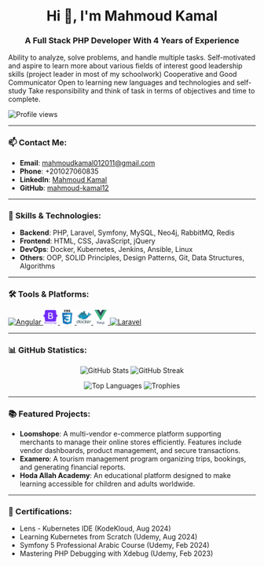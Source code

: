 <h1 align="center">Hi 👋, I'm Mahmoud Kamal</h1>
<h3 align="center">A Full Stack PHP Developer With 4 Years of Experience</h3>
<p>Ability to analyze, solve problems, and handle multiple tasks. Self-motivated and aspire to learn more about various fields of interest good leadership skills (project leader in most of my schoolwork) Cooperative and Good Communicator Open to learning new languages and technologies and self-study Take responsibility and think of task in terms of objectives and time to complete.</p>

<p align="left"> 
  <img src="https://komarev.com/ghpvc/?username=mahmoud-kamal12&label=Profile%20views&color=0e75b6&style=flat" alt="Profile views" /> 
</p>

---

### 📫 Contact Me:
- **Email**: [mahmoudkamal012011@gmail.com](mailto:mahmoudkamal012011@gmail.com)
- **Phone**: +201027060835
- **LinkedIn**: [Mahmoud Kamal](https://www.linkedin.com/in/mahmoud-kamal-0237531a1/)
- **GitHub**: [mahmoud-kamal12](https://github.com/mahmoud-kamal12)

---

### 🚀 Skills & Technologies:
- **Backend**: PHP, Laravel, Symfony, MySQL, Neo4j, RabbitMQ, Redis
- **Frontend**: HTML, CSS, JavaScript, jQuery
- **DevOps**: Docker, Kubernetes, Jenkins, Ansible, Linux
- **Others**: OOP, SOLID Principles, Design Patterns, Git, Data Structures, Algorithms

---

### 🛠️ Tools & Platforms:
<p align="left">
  <a href="https://angular.io" target="_blank"> <img src="https://angular.io/assets/images/logos/angular/angular.svg" alt="Angular" width="30" height="30"/> </a>
  <a href="https://getbootstrap.com" target="_blank"> <img src="https://raw.githubusercontent.com/devicons/devicon/master/icons/bootstrap/bootstrap-plain-wordmark.svg" alt="Bootstrap" width="30" height="30"/> </a>
  <a href="https://www.w3schools.com/css/" target="_blank"> <img src="https://raw.githubusercontent.com/devicons/devicon/master/icons/css3/css3-original-wordmark.svg" alt="CSS3" width="30" height="30"/> </a>
  <a href="https://www.docker.com/" target="_blank"> <img src="https://raw.githubusercontent.com/devicons/devicon/master/icons/docker/docker-original-wordmark.svg" alt="Docker" width="30" height="30"/> </a>
  <a href="https://vuejs.org/" target="_blank"> <img src="https://raw.githubusercontent.com/devicons/devicon/master/icons/vuejs/vuejs-original-wordmark.svg" alt="Vue.js" width="30" height="30"/> </a>
  <a href="https://laravel.com/" target="_blank"> <img src="https://laravel.com/img/logomark.min.svg" alt="Laravel" width="30" height="30"/> </a>
</p>

---

### 📊 GitHub Statistics:
<p align="center">
  <img src="https://github-readme-stats.vercel.app/api?username=mahmoud-kamal12&show_icons=true&locale=en" alt="GitHub Stats" width="48%" />
  <img src="https://github-readme-streak-stats.herokuapp.com/?user=mahmoud-kamal12" alt="GitHub Streak" width="48%" />
</p>

<p align="center">
  <img src="https://github-readme-stats.vercel.app/api/top-langs?username=mahmoud-kamal12&show_icons=true&locale=en&layout=compact" alt="Top Languages" width="48%" />
  <img src="https://github-profile-trophy.vercel.app/?username=mahmoud-kamal12&margin-w=5&margin-h=5&column=5&theme=algolia" alt="Trophies" width="48%" />
</p>

---

### 📚 Featured Projects:
- **Loomshope**: A multi-vendor e-commerce platform supporting merchants to manage their online stores efficiently. Features include vendor dashboards, product management, and secure transactions.
- **Examero**: A tourism management program organizing trips, bookings, and generating financial reports.
- **Hoda Allah Academy**: An educational platform designed to make learning accessible for children and adults worldwide.

---

### 🌟 Certifications:
- Lens - Kubernetes IDE (KodeKloud, Aug 2024)
- Learning Kubernetes from Scratch (Udemy, Aug 2024)
- Symfony 5 Professional Arabic Course (Udemy, Feb 2024)
- Mastering PHP Debugging with Xdebug (Udemy, Feb 2023)
